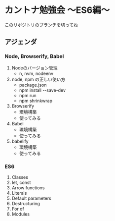 # カントナ勉強会 〜ES6編〜

このリポジトリのブランチを切ってね

## アジェンダ

### Node, Browserify, Babel

1. Nodeのバージョン管理
   * n, nvm, nodeenv
2. node, npm の正しい使い方
   * package.json
   * npm install --save-dev
   * npm run
   * npm shrinkwrap
3. Browserify
   * 環境構築
   * 使ってみる
4. Babel
   * 環境構築
   * 使ってみる
5. babelify
   * 環境構築
   * 使ってみる

### ES6

1. Classes
2. let, const
3. Arrow functions
4. Literals
5. Default parameters
6. Destructuring
7. For of
8. Modules
